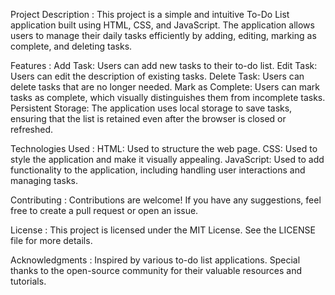 Project Description :
    This project is a simple and intuitive To-Do List application built using HTML, CSS, and JavaScript. The application allows users to manage their daily tasks efficiently by adding, editing, marking as complete, and deleting tasks.

Features :
    Add Task: Users can add new tasks to their to-do list.
    Edit Task: Users can edit the description of existing tasks.
    Delete Task: Users can delete tasks that are no longer needed.
    Mark as Complete: Users can mark tasks as complete, which visually distinguishes them from incomplete tasks.
    Persistent Storage: The application uses local storage to save tasks, ensuring that the list is retained even after the browser is closed or refreshed.
    
Technologies Used :
    HTML: Used to structure the web page.
    CSS: Used to style the application and make it visually appealing.
    JavaScript: Used to add functionality to the application, including handling user interactions and managing tasks.

Contributing :
    Contributions are welcome! If you have any suggestions, feel free to create a pull request or open an issue.

License :
    This project is licensed under the MIT License. See the LICENSE file for more details.

Acknowledgments :
    Inspired by various to-do list applications.
    Special thanks to the open-source community for their valuable resources and tutorials.
